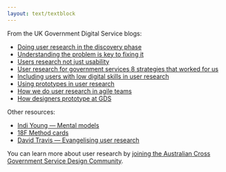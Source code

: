 ```yaml
---
layout: text/textblock
---
```


From the UK Government Digital Service blogs:
* [Doing user research in the discovery phase](https://userresearch.blog.gov.uk/2015/05/27/doing-user-research-in-the-discovery-phase/)
* [Understanding the problem is key to fixing it](https://userresearch.blog.gov.uk/2016/01/12/understanding-the-problem-is-key-to-fixing-it/)
* [Users research not just usability](https://userresearch.blog.gov.uk/2014/06/25/user-research-not-just-usability/)
* [User research for government services 8 strategies that worked for us](https://userresearch.blog.gov.uk/2015/01/21/user-research-for-government-services-8-strategies-that-worked-for-us/)
* [Including users with low digital skills in user research](https://userresearch.blog.gov.uk/2014/08/20/including-users-with-low-digital-skills-in-user-research/)
* [Using prototypes in user research](https://userresearch.blog.gov.uk/2014/08/27/using-prototypes-in-user-research/)
* [How we do user research in agile teams](https://gds.blog.gov.uk/2013/08/30/how-we-do-user-research-in-agile-teams/)
* [How designers prototype at GDS](https://designnotes.blog.gov.uk/2014/10/13/how-designers-prototype-at-gds/)

Other resources:
* [Indi Young — Mental models](http://boxesandarrows.com/what-is-your-mental-model/)
* [18F Method cards](https://methods.18f.gov/index.html)
* [David Travis — Evangelising user research](https://medium.com/@userfocus/evangelising-user-research-849430701b6e#.bugjnqz76)

You can learn more about user research by [joining the Australian Cross Government Service Design Community](/topics/user-research/#support).
